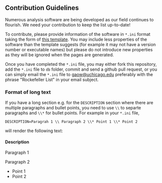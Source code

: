 ## Contribution Guidelines
Numerous analysis software are being developed as our field continues to flourish. We need your contribution to keep the list up-to-date!

To contribute, please provide information of the software in `*.ini` format taking the form of [this template](https://raw.githubusercontent.com/gaow/genetic-analysis-software/master/db/template.ini). You may include less properties of the software than the template suggests (for example it may not have a version number or executable names) but please do not introduce new properties as they will be ignored when the pages are generated.

Once you have completed the `*.ini` file, you may either fork this repository, add the `*.ini` file to `db` folder, commit and send a github pull request, or you can simply email the `*.ini` file to <gaow@uchicago.edu> preferably with the phrase "Rockefeller List" in your email subject.

### Format of long text
If you have a long section e.g. for the `DESCRIPTION` section where there are multiple paragraphs and bullet points, you need to use `\\` to separte paragraphs and `\\*` for bullet points. For example in your `*.ini` file, 

```
DESCRIPTION=Paragrah 1 \\ Paragraph 2 \\* Point 1 \\* Point 2
``` 

will render the following text:

#### Description
Paragraph 1

Paragraph 2

* Point 1
* Point 2